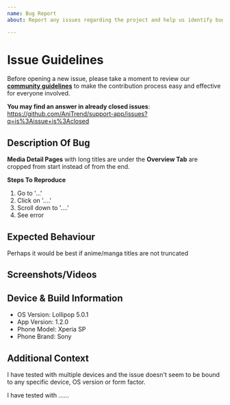 ```yaml
---
name: Bug Report
about: Report any issues regarding the project and help us identify bugs quicker

---
```


# Issue Guidelines

Before opening a new issue, please take a moment to review our [**community guidelines**](https://github.com/AniTrend/support-app/blob/master/CONTRIBUTING.md) to make the contribution process easy and effective for everyone involved.

**You may find an answer in already closed issues**:
https://github.com/AniTrend/support-app/issues?q=is%3Aissue+is%3Aclosed


## Description Of Bug
<!--- A clear and concise description of what the bug is. -->

__Media Detail Pages__ with long titles are under the __Overview Tab__ are cropped from start instead of from the end.

**Steps To Reproduce**
1. Go to '...'
2. Click on '....'
3. Scroll down to '....'
4. See error


## Expected Behaviour
<!--- A clear and concise description of what you expect to happen. -->

Perhaps it would be best if anime/manga titles are not truncated


## Screenshots/Videos
<!--- If applicable, add screenshots to help explain your problem. If none of these are available please remove this section alone -->


## Device & Build Information
<!--- Please provide any relevant information about your device. This is important in case the issue is not reproducible except for under certain conditions. -->

* OS Version: Lollipop 5.0.1
* App Version: 1.2.0
* Phone Model: Xperia SP
* Phone Brand: Sony


## Additional Context
<!--- What are you trying to accomplish? Providing context helps us come up with a solution that is most useful in the real world, also include an logs if you have any in this section -->

I have tested with multiple devices and the issue doesn't seem to be bound to any specific device, OS version or form factor.

I have tested with ......
